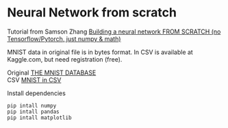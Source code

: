 # Neural Network from scratch

Tutorial from Samson Zhang [Building a neural network FROM SCRATCH (no Tensorflow/Pytorch, just numpy & math)](https://www.youtube.com/watch?v=w8yWXqWQYmU)

MNIST data in original file is in bytes format. In CSV is available at Kaggle.com, but need registration (free).

Original [THE MNIST DATABASE](http://yann.lecun.com/exdb/mnist/)  
CSV [MNIST in CSV](https://www.kaggle.com/datasets/oddrationale/mnist-in-csv)  

Install dependencies

```console
pip intall numpy
pip intall pandas
pip intall matplotlib
```
